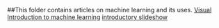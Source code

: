 ##This folder contains articles on machine learning and its uses.
[Visual Introduction to machine learning](http://www.r2d3.us/visual-intro-to-machine-learning-part-1/)
[introductory slideshow](http://www.slideshare.net/21_venkat/s-32981502)
